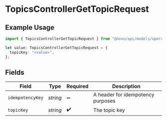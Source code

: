 # TopicsControllerGetTopicRequest

## Example Usage

```typescript
import { TopicsControllerGetTopicRequest } from "@novu/api/models/operations";

let value: TopicsControllerGetTopicRequest = {
  topicKey: "<value>",
};
```

## Fields

| Field                              | Type                               | Required                           | Description                        |
| ---------------------------------- | ---------------------------------- | ---------------------------------- | ---------------------------------- |
| `idempotencyKey`                   | *string*                           | :heavy_minus_sign:                 | A header for idempotency purposes  |
| `topicKey`                         | *string*                           | :heavy_check_mark:                 | The topic key                      |